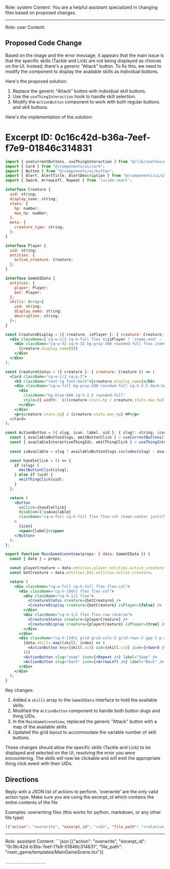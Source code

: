 Role: system
Content: You are a helpful assistant specialized in changing files based on proposed changes.
__________________
Role: user
Content: 
## Proposed Code Change
Based on the image and the error message, it appears that the main issue is that the specific skills (Tackle and Lick) are not being displayed as choices on the UI. Instead, there's a generic "Attack" button. To fix this, we need to modify the component to display the available skills as individual buttons.

Here's the proposed solution:

1. Replace the generic "Attack" button with individual skill buttons.
2. Use the `useThingInteraction` hook to handle skill selection.
3. Modify the `ActionButton` component to work with both regular buttons and skill buttons.

Here's the implementation of the solution:

# Excerpt ID: 0c16c42d-b36a-7eef-f7e9-01846c314831
```jsx main_game/templates/MainGameScene.tsx
import { useCurrentButtons, useThingInteraction } from "@/lib/useChoices.ts";
import { Card } from "@/components/ui/card";
import { Button } from "@/components/ui/button";
import { Alert, AlertTitle, AlertDescription } from "@/components/ui/alert";
import { Sword, ArrowLeft, Repeat } from 'lucide-react';

interface Creature {
  uid: string;
  display_name: string;
  stats: {
    hp: number;
    max_hp: number;
  };
  meta: {
    creature_type: string;
  };
}

interface Player {
  uid: string;
  entities: {
    active_creature: Creature;
  };
}

interface GameUIData {
  entities: {
    player: Player;
    bot: Player;
  };
  skills: Array<{
    uid: string;
    display_name: string;
    description: string;
  }>;
}

const CreatureDisplay = ({ creature, isPlayer }: { creature: Creature; isPlayer: boolean }) => (
  <div className={`cq-w-1/2 cq-h-full flex ${isPlayer ? 'items-end' : 'items-start'} justify-center`}>
    <div className="cq-w-32 cq-h-32 bg-gray-300 rounded-full flex items-center justify-center">
      {creature.display_name[0]}
    </div>
  </div>
);

const CreatureStatus = ({ creature }: { creature: Creature }) => (
  <Card className="cq-w-1/2 cq-p-2">
    <h3 className="text-lg font-bold">{creature.display_name}</h3>
    <div className="cq-w-full bg-gray-200 rounded-full cq-h-2.5 dark:bg-gray-700">
      <div 
        className="bg-blue-600 cq-h-2.5 rounded-full" 
        style={{ width: `${(creature.stats.hp / creature.stats.max_hp) * 100}%` }}
      ></div>
    </div>
    <p>{creature.stats.hp} / {creature.stats.max_hp} HP</p>
  </Card>
);

const ActionButton = ({ slug, icon, label, uid }: { slug?: string; icon: React.ReactNode; label: string; uid?: string }) => {
  const { availableButtonSlugs, emitButtonClick } = useCurrentButtons();
  const { availableInteractiveThingIds, emitThingClick } = useThingInteraction();
  
  const isAvailable = slug ? availableButtonSlugs.includes(slug) : availableInteractiveThingIds.includes(uid);

  const handleClick = () => {
    if (slug) {
      emitButtonClick(slug);
    } else if (uid) {
      emitThingClick(uid);
    }
  };

  return (
    <Button 
      onClick={handleClick} 
      disabled={!isAvailable}
      className="cq-w-full cq-h-full flex flex-col items-center justify-center"
    >
      {icon}
      <span>{label}</span>
    </Button>
  );
};

export function MainGameSceneView(props: { data: GameUIData }) {
  const { data } = props;

  const playerCreature = data.entities.player.entities.active_creature;
  const botCreature = data.entities.bot.entities.active_creature;

  return (
    <div className="cq-w-full cq-h-full flex flex-col">
      <div className="cq-h-[66%] flex flex-col">
        <div className="cq-h-1/2 flex">
          <CreatureStatus creature={botCreature} />
          <CreatureDisplay creature={botCreature} isPlayer={false} />
        </div>
        <div className="cq-h-1/2 flex flex-row-reverse">
          <CreatureStatus creature={playerCreature} />
          <CreatureDisplay creature={playerCreature} isPlayer={true} />
        </div>
      </div>
      <div className="cq-h-[34%] grid grid-cols-2 grid-rows-2 gap-2 p-2">
        {data.skills.map((skill, index) => (
          <ActionButton key={skill.uid} uid={skill.uid} icon={<Sword />} label={skill.display_name} />
        ))}
        <ActionButton slug="swap" icon={<Repeat />} label="Swap" />
        <ActionButton slug="back" icon={<ArrowLeft />} label="Back" />
      </div>
    </div>
  );
}
```

Key changes:

1. Added a `skills` array to the `GameUIData` interface to hold the available skills.
2. Modified the `ActionButton` component to handle both button slugs and thing UIDs.
3. In the `MainGameSceneView`, replaced the generic "Attack" button with a map of the available skills.
4. Updated the grid layout to accommodate the variable number of skill buttons.

These changes should allow the specific skills (Tackle and Lick) to be displayed and selected on the UI, resolving the error you were encountering. The skills will now be clickable and will emit the appropriate thing click event with their UIDs.

## Directions
Reply with a JSON list of actions to perform. 'overwrite' are the only valid action type. 
Make sure you are using the excerpt_id which contains the entire contents of the file

Examples:
overwriting files (this works for python, markdown, or any other file type)
```json output_example1
[{"action": "overwrite", "excerpt_id": "<id>", "file_path": "<relative file path>"}]
```

__________________
Role: assistant
Content: ```json
[{"action": "overwrite", "excerpt_id": "0c16c42d-b36a-7eef-f7e9-01846c314831", "file_path": "main_game/templates/MainGameScene.tsx"}]
```
__________________
